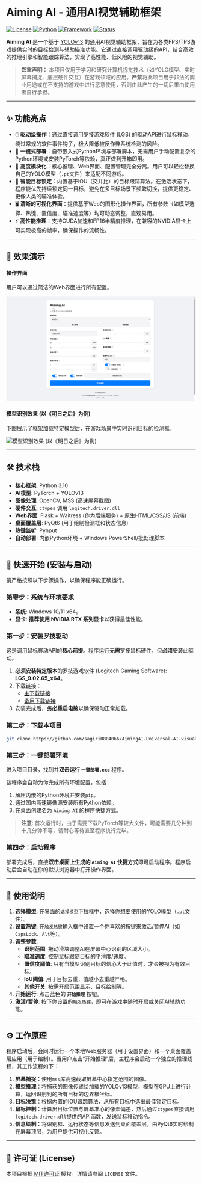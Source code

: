 # Aiming AI - 通用AI视觉辅助框架

[![License](https://img.shields.io/badge/license-MIT-blue.svg?style=for-the-badge)](LICENSE)
[![Python](https://img.shields.io/badge/Python-3.10+-yellow.svg?style=for-the-badge)](https://www.python.org/)
[![Framework](https://img.shields.io/badge/Framework-YOLOv13%20%7C%20PyTorch-orange.svg?style=for-the-badge)](https://pytorch.org/)
[![Status](https://img.shields.io/badge/status-active-green.svg?style=for-the-badge)]()

**Aiming AI** 是一个基于 [YOLOv13](https://github.com/ultralytics/ultralytics) 的通用AI视觉辅助框架，旨在为各类FPS/TPS游戏提供实时的目标检测与辅助瞄准功能。它通过直接调用驱动级的API，结合高效的推理引擎和智能跟踪算法，实现了高性能、低风险的视觉辅助。

> **郑重声明：** 本项目仅用于学习和研究计算机视觉技术（如YOLO模型、实时屏幕捕捉、底层硬件交互）在游戏领域的应用。**严禁**将此项目用于非法的商业用途或在不支持的游戏中进行恶意使用，否则由此产生的一切后果由使用者自行承担。

---

## ✨ 功能亮点

*   🖱️ **驱动级操作**：通过直接调用罗技游戏软件 (LGS) 的驱动API进行鼠标移动，绕过常规的软件事件钩子，极大降低被反作弊系统检测的风险。
*   🚀 **一键式部署**：自带嵌入式Python环境与部署脚本，无需用户手动配置复杂的Python环境或安装PyTorch等依赖，真正做到开箱即用。
*   🧩 **高度模块化**：核心推理、Web界面、配置管理完全分离。用户可以轻松替换自己的YOLO模型（`.pt`文件）来适配不同游戏。
*   🎯 **智能目标锁定**：内置基于IOU（交并比）的目标跟踪算法。在激活状态下，程序能优先持续锁定同一目标，避免在多目标场景下频繁切换，提供更稳定、更像人类的瞄准体验。
*   🖥️ **清晰的可视化界面**：提供基于Web的图形化操作界面，所有参数（如模型选择、热键、置信度、瞄准速度等）均可动态调整，直观易用。
*   ⚡ **高性能推理**：支持CUDA加速和FP16半精度推理，在兼容的NVIDIA显卡上可实现极高的帧率，确保操作的流畅性。

---

## 📸 效果演示

#### 操作界面
用户可以通过简洁的Web界面进行所有配置。

![操作界面](app/static/demo/img1.png)

#### 模型识别效果 (以《明日之后》为例)
下图展示了框架加载特定模型后，在游戏场景中实时识别目标的检测框。

![模型识别效果 (以《明日之后》为例)](app/static/demo/img2.png)

---

## 🛠️ 技术栈

*   **核心框架**: Python 3.10
*   **AI模型**: PyTorch + YOLOv13
*   **图像处理**: OpenCV, MSS (高速屏幕截图)
*   **硬件交互**: `ctypes` 调用 `logitech.driver.dll`
*   **Web界面**: Flask + Waitress (作为后端服务) + 原生HTML/CSS/JS (前端)
*   **桌面覆盖层**: PyQt6 (用于绘制检测框和状态信息)
*   **热键监听**: Pynput
*   **自动部署**: 内嵌Python环境 + Windows PowerShell/批处理脚本

---

## 🚀 快速开始 (安装与启动)

请严格按照以下步骤操作，以确保程序能正确运行。

### 第零步：系统与环境要求
*   **系统**: Windows 10/11 x64。
*   **显卡**: **推荐使用 NVIDIA RTX 系列显卡**以获得最佳性能。

### 第一步：安装罗技驱动
这是调用鼠标移动API的**核心前提**。程序运行**无需**罗技鼠标硬件，但**必须**安装此驱动。
1.  **必须安装特定版本**的罗技游戏软件 (Logitech Gaming Software): **LGS_9.02.65_x64**。
2.  下载链接：
    *   [主下载链接](https://www.123912.com/s/azIKjv-SshGA)
    *   [备用下载链接](https://www.123865.com/s/azIKjv-SshGA)
3.  安装完成后，**务必重启电脑**以确保驱动正常加载。

### 第二步：下载本项目
```bash
git clone https://github.com/sagiri0804066/AimingAI-Universal-AI-visual-aid-framework.git
```

### 第三步：一键部署环境
进入项目目录，找到并**双击运行 `一键部署.exe`** 程序。

该程序会自动为你完成所有环境配置，包括：
1.  解压内嵌的Python环境并安装`pip`。
2.  通过国内高速镜像源安装所有Python依赖。
3.  在桌面创建名为 `Aiming AI` 的程序快捷方式。

> **注意**: 首次运行时，由于需要下载PyTorch等较大文件，可能需要几分钟到十几分钟不等，请耐心等待直至程序执行完毕。

### 第四步：启动程序
部署完成后，直接**双击桌面上生成的 `Aiming AI` 快捷方式**即可启动程序。程序启动后会自动在你的默认浏览器中打开操作界面。

---

## 📖 使用说明

1.  **选择模型**: 在界面的`选择模型`下拉框中，选择你想要使用的YOLO模型（`.pt`文件）。
2.  **设置热键**: 在`触发热键`输入框中设置一个你喜欢的按键来激活/暂停AI（如`CapsLock`、`Alt`等）。
3.  **调整参数**:
    *   **识别范围**: 拖动滑块调整AI在屏幕中心识别的区域大小。
    *   **瞄准速度**: 控制鼠标跟随目标的平滑度/速度。
    *   **置信度阈值**: 只有当模型识别目标的信心大于此值时，才会被视为有效目标。
    *   **IoU阈值**: 用于目标去重，值越小去重越严格。
    *   **其他开关**: 按需开启范围显示、目标绘制等。
4.  **开始运行**: 点击蓝色的 **`开始推理`** 按钮。
5.  **激活/暂停**: 按下你设置的`触发热键`，即可在游戏中随时开启或关闭AI辅助功能。

---

## ⚙️ 工作原理

程序启动后，会同时运行一个本地Web服务器（用于设置界面）和一个桌面覆盖层应用（用于绘制）。当用户点击“开始推理”后，主程序会启动一个独立的推理线程，其工作流程如下：

1.  **屏幕捕捉**：使用`mss`库高速截取屏幕中心指定范围的图像。
2.  **模型推理**：将捕获的图像传递给加载的YOLOv13模型，模型在GPU上进行计算，返回识别到的所有目标的边界框坐标。
3.  **目标决策**：根据内置的IOU跟踪算法，从所有目标中选出最佳锁定目标。
4.  **鼠标控制**：计算出目标位置与屏幕准心的像素偏差，然后通过`ctypes`直接调用`logitech.driver.dll`提供的API函数，发送鼠标移动指令。
5.  **信息绘制**：将识别框、运行状态等信息发送到桌面覆盖层，由PyQt6实时绘制在屏幕顶层，为用户提供可视化反馈。

---

## 📜 许可证 (License)

本项⽬根据 [MIT许可证](LICENSE) 授权。详情请参阅 `LICENSE` ⽂件。
